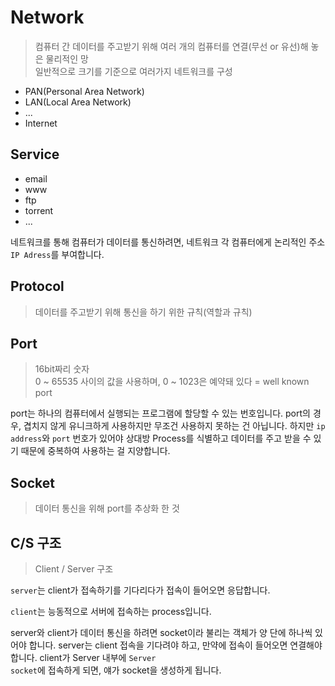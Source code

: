 # Network

> 컴퓨터 간 데이터를 주고받기 위해 여러 개의 컴퓨터를 연결(무선 or 유선)해 놓은 물리적인 망<br>
> 일반적으로 크기를 기준으로 여러가지 네트워크를 구성

- PAN(Personal Area Network)
- LAN(Local Area Network)
- ...
- Internet

## Service
- email
- www
- ftp
- torrent
- ...

네트워크를 통해 컴퓨터가 데이터를 통신하려면, 네트워크 각 컴퓨터에게 논리적인 주소<code>IP Adress</code>를 부여합니다.

## Protocol

> 데이터를 주고받기 위해 통신을 하기 위한 규칙(역할과 규칙)

## Port
> 16bit짜리 숫자<br>
> 0 ~ 65535 사이의 값을 사용하며, 0 ~ 1023은 예약돼 있다 = well known port

port는 하나의 컴퓨터에서 실행되는 프로그램에 할당할 수 있는 번호입니다. port의 경우, 겹치지 않게 유니크하게 사용하지만 무조건 사용하지 못하는 건 아닙니다.
하지만 <code>ip address</code>와 <code>port</code> 번호가 있어야 상대방 Process를 식별하고 데이터를 주고 받을 수 있기 때문에 중복하여 사용하는 걸 지양합니다.

## Socket
> 데이터 통신을 위해 port를 추상화 한 것

## C/S 구조
> Client / Server 구조

<code>server</code>는 client가 접속하기를 기다리다가 접속이 들어오면 응답합니다. 

<code>client</code>는 능동적으로 서버에 접속하는 process입니다.

server와 client가 데이터 통신을 하려면 socket이라 불리는 객체가 양 단에 하나씩 있어야 합니다. server는 client 접속을 기다려야 하고, 만약에 접속이 들어오면 연결해야 합니다. client가 Server 내부에 <code>Server socket</code>에 접속하게 되면, 얘가 socket을 생성하게 됩니다.
